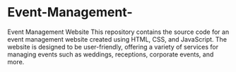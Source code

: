 # Event-Management-
Event Management Website
This repository contains the source code for an event management website created using HTML, CSS, and JavaScript. The website is designed to be user-friendly, offering a variety of services for managing events such as weddings, receptions, corporate events, and more.
